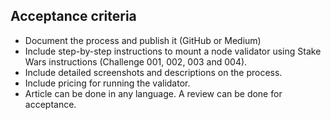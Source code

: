 ## Acceptance criteria

- Document the process and publish it (GitHub or Medium)
- Include step-by-step instructions to mount a node validator using Stake Wars instructions (Challenge 001, 002, 003 and 004).
- Include detailed screenshots and descriptions on the process.
- Include pricing for running the validator.
- Article can be done in any language. A review can be done for acceptance.